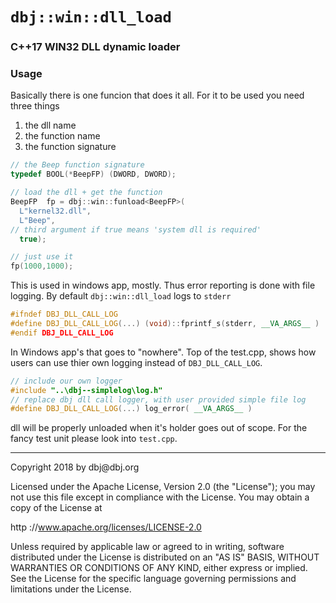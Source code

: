 # `dbj::win::dll_load`

### C++17 WIN32 DLL dynamic loader

### Usage

Basically there is one funcion that does it all. For it to be used you need 
three things

1. the dll name 
2. the function name
3. the function signature

```cpp
// the Beep function signature
typedef BOOL(*BeepFP) (DWORD, DWORD);

// load the dll + get the function
BeepFP  fp = dbj::win::funload<BeepFP>(
  L"kernel32.dll", 
  L"Beep", 
// third argument if true means 'system dll is required' 
  true);

// just use it
fp(1000,1000);
```

This is used in windows app, mostly. Thus error reporting is done with file logging.
By default `dbj::win::dll_load` logs to `stderr`
```cpp
#ifndef DBJ_DLL_CALL_LOG
#define DBJ_DLL_CALL_LOG(...) (void)::fprintf_s(stderr, __VA_ARGS__ )
#endif DBJ_DLL_CALL_LOG
```
In Windows app's that goes to "nowhere". 
Top of the test.cpp, shows how users can use thier own logging instead of
`DBJ_DLL_CALL_LOG`.
```cpp
// include our own logger
#include "..\dbj--simplelog\log.h"
// replace dbj dll call logger, with user provided simple file log
#define DBJ_DLL_CALL_LOG(...) log_error( __VA_ARGS__ )
```

dll will be properly unloaded when it's holder goes out of scope.
For the fancy test unit please look into `test.cpp`.

<hr/>
Copyright 2018 by dbj@dbj.org

Licensed under the Apache License, Version 2.0 (the "License");
you may not use this file except in compliance with the License.
You may obtain a copy of the License at

http ://www.apache.org/licenses/LICENSE-2.0

Unless required by applicable law or agreed to in writing, software
distributed under the License is distributed on an "AS IS" BASIS,
WITHOUT WARRANTIES OR CONDITIONS OF ANY KIND, either express or implied.
See the License for the specific language governing permissions and
limitations under the License.
